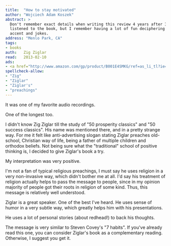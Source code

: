 ```yaml
---
title:	"How to stay motivated"
author: "Wojciech Adam Koszek"
abstract: >
  Don't remember exact details when writing this review 4 years after I
  listened to the book, but I remember having a lot of fun deciphering his
  accent and jokes.
address: "Menlo Park, CA"
tags:
- books
auth:	Zig Ziglar
read:	2013-02-10
ads:
- <a href="http://www.amazon.com/gp/product/B001E4SMKG/ref=as_li_tl?ie=UTF8&camp=1789&creative=390957&creativeASIN=B001E4SMKG&linkCode=as2&tag=wojcadamkoszh-20&linkId=GB6NCHQCN3PHW6HK"><img border="0" src="http://ws-na.amazon-adsystem.com/widgets/q?_encoding=UTF8&ASIN=B001E4SMKG&Format=_SL160_&ID=AsinImage&MarketPlace=US&ServiceVersion=20070822&WS=1&tag=wojcadamkoszh-20" ></a><img src="http://ir-na.amazon-adsystem.com/e/ir?t=wojcadamkoszh-20&l=as2&o=1&a=B001E4SMKG" width="1" height="1" border="0" alt="" style="border:none !important; margin:0px !important;" />
spellcheck-allow:
- "Zig"
- "Ziglar"
- "Ziglar's"
- "preachings"
---
```


It was one of my favorite audio recordings.

One of the longest too.

I didn't know Zig Ziglar till the study of "50 prosperity classics" and "50
success classics".  His name was mentioned there, and in a pretty strange
way.  For me it felt like anti-advertising slogan stating Ziglar preaches
old-school, Christian way of life, being a father of multiple children and
orthodox beliefs.  Not being sure what the "traditional" school of positive
thinking is, I decided to give Ziglar's book a try.

My interpretation was very positive.

I'm not a fan of typical religious preachings, I must say he uses religion
in a very non-invasive way, which didn't bother me at all.  I'd say his
treatment of religion actually helps to pass the message to people, since in
my opinion majority of people got their roots in religion of some kind.
Thus, this message is relatively well understood.

Ziglar is a great speaker. One of the best I've heard. He uses sense of
humor in a very subtle way, which greatly helps him with his presentations.

He uses a lot of personal stories (about redhead!) to back his thoughts.

The message is very similar to Steven Covey's "7 habits". If you've already
read this one, you can consider Ziglar's book as a complementary reading.
Otherwise, I suggest you get it.

